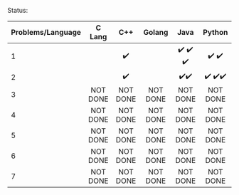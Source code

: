 
Status:

| Problems/Language     | C Lang   | C++      | Golang | Java | Python|
| ----------------------|:--------:|:--------:|:--------:|:--------:|:--------:|
| 1                     |  | :heavy_check_mark: | |:heavy_check_mark: :heavy_check_mark: :heavy_check_mark: | :heavy_check_mark: :heavy_check_mark: |
| 2                     |  |:heavy_check_mark: |  |:heavy_check_mark::heavy_check_mark: |:heavy_check_mark: :heavy_check_mark::heavy_check_mark: |
| 3                     | NOT DONE | NOT DONE |NOT DONE |NOT DONE |NOT DONE |
| 4                     | NOT DONE | NOT DONE |NOT DONE |NOT DONE |NOT DONE |
| 5                     | NOT DONE | NOT DONE |NOT DONE |NOT DONE |NOT DONE |
| 6                     | NOT DONE | NOT DONE |NOT DONE |NOT DONE |NOT DONE |
| 7                     | NOT DONE | NOT DONE |NOT DONE |NOT DONE |NOT DONE |
